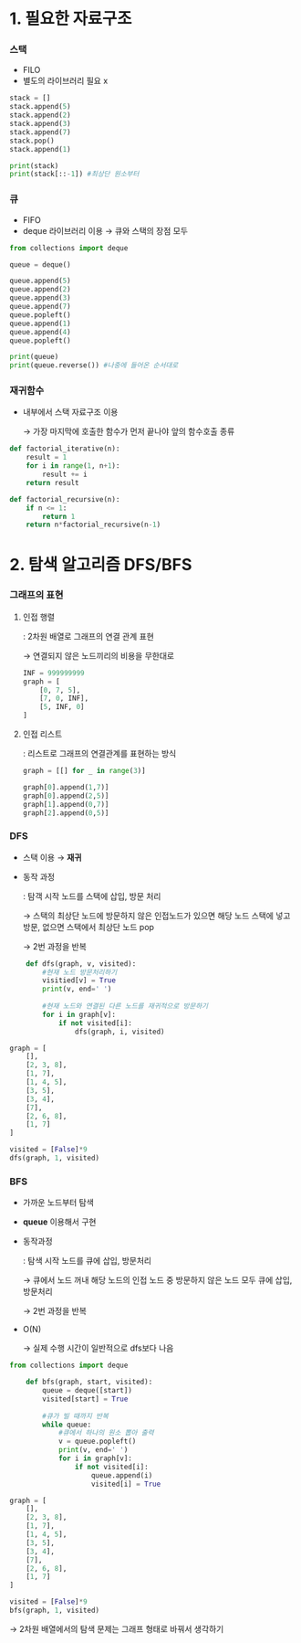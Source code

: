 # 1. 필요한 자료구조

### 스택

- FILO
- 별도의 라이브러리 필요 x

```python
stack = []
stack.append(5)
stack.append(2)
stack.append(3)
stack.append(7)
stack.pop()
stack.append(1)

print(stack)
print(stack[::-1]) #최상단 원소부터
```

### 큐

- FIFO
- deque 라이브러리 이용 → 큐와 스택의 장점 모두

```python
from collections import deque

queue = deque()

queue.append(5)
queue.append(2)
queue.append(3)
queue.append(7)
queue.popleft()
queue.append(1)
queue.append(4)
queue.popleft()

print(queue)
print(queue.reverse()) #나중에 들어온 순서대로
```

### 재귀함수

- 내부에서 스택 자료구조 이용

    → 가장 마지막에 호출한 함수가 먼저 끝나야 앞의 함수호출 종류

```python
def factorial_iterative(n):
	result = 1
	for i in range(1, n+1):
		result += i
	return result

def factorial_recursive(n):
	if n <= 1:
		return 1
	return n*factorial_recursive(n-1)
```

# 2. 탐색 알고리즘 DFS/BFS

### 그래프의 표현

1. 인접 행렬 

    : 2차원 배열로 그래프의 연결 관계 표현

    → 연결되지 않은 노드끼리의 비용을 무한대로

    ```python
    INF = 999999999
    graph = [
    	[0, 7, 5],
    	[7, 0, INF],
    	[5, INF, 0]
    ]
    ```

2. 인접 리스트

    : 리스트로 그래프의 연결관계를 표현하는 방식

    ```python
    graph = [[] for _ in range(3)]

    graph[0].append(1,7)]
    graph[0].append(2,5)]
    graph[1].append(0,7)]
    graph[2].append(0,5)]
    ```

### DFS

- 스택 이용 → **재귀**
- 동작 과정

    : 탐객 시작 노드를 스택에 삽입, 방문 처리 

    → 스택의 최상단 노드에 방문하지 않은 인접노드가 있으면 해당 노드 스택에 넣고 방문, 없으면 스택에서 최상단 노드 pop

    → 2번 과정을 반복

```python
	def dfs(graph, v, visited):
		#현재 노드 방문처리하기
		visitied[v] = True
		print(v, end=' ')
	
		#현재 노드와 연결된 다른 노드를 재귀적으로 방문하기
		for i in graph[v]:
			if not visited[i]:
				dfs(graph, i, visited)

graph = [
	[],
	[2, 3, 8],
	[1, 7],
	[1, 4, 5],
	[3, 5],
	[3, 4],
	[7],
	[2, 6, 8],
	[1, 7]
]

visited = [False]*9
dfs(graph, 1, visited)
```

### BFS

- 가까운 노드부터 탐색
- **queue** 이용해서 구현
- 동작과정

    : 탐색 시작 노드를 큐에 삽입, 방문처리

    → 큐에서 노드 꺼내 해당 노드의 인접 노드 중 방문하지 않은 노드 모두 큐에 삽입, 방문처리

    → 2번 과정을 반복

- O(N)

    → 실제 수행 시간이 일반적으로 dfs보다 나음

```python
from collections import deque

	def bfs(graph, start, visited):
		queue = deque([start])
		visited[start] = True
		
		#큐가 빌 때까지 반복
		while queue:
			#큐에서 하나의 원소 뽑아 출력
			v = queue.popleft()
			print(v, end=' ')
			for i in graph[v]:
				if not visited[i]:
					queue.append(i)
					visited[i] = True

graph = [
	[],
	[2, 3, 8],
	[1, 7],
	[1, 4, 5],
	[3, 5],
	[3, 4],
	[7],
	[2, 6, 8],
	[1, 7]
]

visited = [False]*9
bfs(graph, 1, visited)
```

→ 2차원 배열에서의 탐색 문제는 그래프 형태로 바꿔서 생각하기